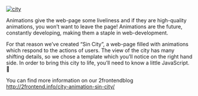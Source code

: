 [![city](https://user-images.githubusercontent.com/25930200/38540943-3d9e802c-3ca6-11e8-88aa-a034ce21293c.png)](http://examples.2frontend.info/city/)

Animations give the web-page some liveliness and if they are high-quality animations, you won’t want to leave the page! Animations are the future, constantly developing, making them a staple in web-development.

For that reason we’ve created “Sin City”, a web-page filled with animations which respond to the actions of users. The view of the city has many shifting details, so we chose a template which you’ll notice on the right hand side.
In order to bring this city to life, you’ll need to know a little JavaScript. 🙂

You can find more information on our 2frontendblog http://2frontend.info/city-animation-sin-city/                                                 
